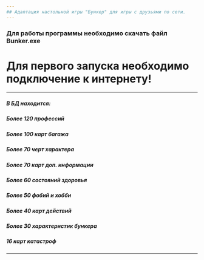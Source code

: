 ```yaml
---
## Адаптация настольной игры "Бункер" для игры с друзьями по сети.
---
```

### Для работы программы необходимо скачать файл Bunker.exe
# Для первого запуска необходимо подключение к интернету!
---
##### В БД находится:
##### Более 120 профессий
##### Более 100 карт багажа
##### Более 70 черт характера
##### Более 70 карт доп. информации
##### Более 60 состояний здоровья
##### Более 50 фобий и хобби
##### Более 40 карт действий
##### Более 30 характеристик бункера
##### 16 карт катастроф
---